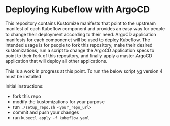 # Deploying Kubeflow with ArgoCD

This repository contains Kustomize manifests that point to the upstream
manifest of each Kubeflow component and provides an easy way for people
to change their deployment according to their need. ArgoCD application
manifests for each componenet will be used to deploy Kubeflow. The intended
usage is for people to fork this repository, make their desired kustomizations,
run a script to change the ArgoCD application specs to point to their fork
of this repository, and finally apply a master ArgoCD application that will
deploy all other applications.

This is a work in progress at this point.
To run the below script [yq](https://github.com/mikefarah/yq) version 4
must be installed

Initial instructions:

- fork this repo
- modify the kustomizations for your purpose
- run `./setup_repo.sh <your_repo_url>`
- commit and push your changes
- run `kubectl apply -f kubeflow.yaml`
